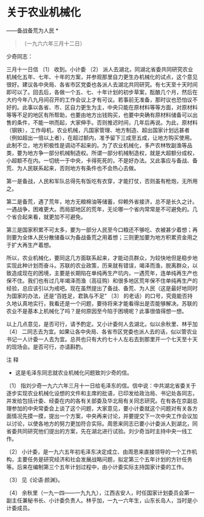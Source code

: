 #  关于农业机械化  
——备战备荒为人民  *

> （一九六六年三月十二日）

少奇同志：

三月十一日信  〔1〕  收到。小计委  〔2〕
派人去湖北，同湖北省委共同研究农业机械化五年、七年、十年的方案，并参观那里自力更生办机械化的试点，这个意见很好。建议各中央局、各省市区党委也各派人去湖北共同研究。有七天至十天时间即可以了。回去后，各做一个五、七、十年计划的初步草案，酝酿几个月，然后在大约今年八九月间召开的工作会议上才有可议。若事前无准备，那时议也恐怕议不好的。此事以各省、市、区自力更生为主，中央只能在原材料等等方面，对原材料等等不足的地区有所帮助，也要由地方出钱购买，也要中央确有原材料储备可以出售的条件，不能一哄而起，大家伸手。否则推迟时间，几年后再说。为此，原材料（钢铁），工作母机，农业机械，凡国家管理、地方制造、超出国家计划远甚者（例如超出一倍以上者），在超过额内，准予留下三成至五成，让地方购买使用。此制不立，地方积极性是调动不起来的。为了农业机械化，多产农林牧副渔等品类，要为地方争一部分机械制造权。所谓一部分机械制造权，就是大超额分成权，小超额不在内。一切统一于中央，卡得死死的，不是好办法。又此事应与备战、备荒、为人民联系起来，否则地方有条件也不会热心去做。

第一是备战，人民和军队总得先有饭吃有衣穿，才能打仗，否则虽有枪炮，无所用之。

第二是备荒，遇了荒年，地方无粮棉油等储蓄，仰赖外省接济，总不是长久之计。一遇战争，困难更大。而局部地区的荒年，无论哪一个省内常常是不可避免的。几个省合起来看，就更加不可避免。

第三是国家积累不可太多，要为一部分人民至今口粮还不够吃、衣被甚少着想；再则要为全体人民分散储备以为备战备荒之用着想；三则更加要为地方积累资金用之于扩大再生产着想。

所以，农业机械化，要同这几方面联系起来，才能动员群众，为较快地但是稳步地实现此种计划而奋斗。苏联的农业政策，历来就有错误，竭泽而渔，脱离群众，以致造成现在的困境，主要是长期陷在单纯再生产坑内，一遇荒年，连单纯再生产也保不住。我们也有过几年竭泽而渔（高征购）和很多地区荒年保不住单纯再生产的经验，总应该引以为戒吧。现在虽然提出了备战、备荒、为人民（这是最好地同时为国家的办法，还是“百姓足，君孰与不足”
〔3〕
的老话）的口号，究竟能否持久地认真地实行，我看还是一个问题，要待将来才能看得出是否能够解决。苏联的农业不是基本上机械化了吗？是何原因至今陷于困境呢？此事很值得想一想。

以上几点意见，是否可行，请予酌定。又小计委何人去湖北，似以余秋里、林乎加  〔4〕
二同志去为宜。如果让各中央局、各省市区党委也派人去的话，似以管农业书记一人计委一人去为宜。总共也只有大约七十人左右去到那里开一个七天至十天的现场会。是否可行，亦请斟酌。

注 释

*  这是毛泽东同志就农业机械化问题致刘少奇的信。 

〔1〕
指刘少奇一九六六年三月十一日给毛泽东的信。信中说：中共湖北省委关于逐步实现农业机械化设想的文件和主席的批语，已印发给政治局、书记处各同志，并发给包括计委、经委在内的各有关部委及华北局有关同志研究。在有各在京副总理参加的中央常委会上谈了这个问题，大家意见，要小计委就这个问题对有关各方面情况先摸一摸，提出一个方案，中央再来讨论，并要提交下一次中央工作会议加以讨论，以使各地方的努力更加符合实际。周恩来同志已要小计委派人到湖北，同省委共同研究他们提出的方案，先在湖北进行试验。刘少奇当时主持中央一线工作。

〔2〕
小计委，是一九六五年初毛泽东决定成立、由周恩来直接领导的一个工作机构，主要任务是研究经济和社会发展战略问题，拟定第三个五年计划的方针任务等。后来在编制第三个五年计划过程中，由小计委实际主持国家计委的工作。

〔3〕  见《论语·颜渊》。

〔4〕
余秋里（一九一四——一九九九），江西吉安人，时任国家计划委员会第一副主任兼秘书长、小计委负责人。林乎加，一九一六年生，山东长岛人，当时是小计委成员。

  

